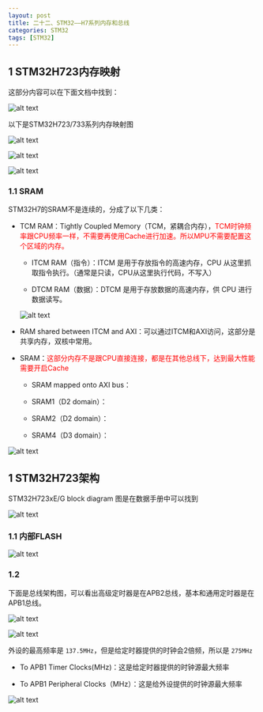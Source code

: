 ```yaml
---
layout: post
title: 二十二、STM32——H7系列内存和总线
categories: STM32
tags: [STM32]
---
```


## 1 STM32H723内存映射

这部分内容可以在下面文档中找到：

![alt text](image-5.png)

以下是STM32H723/733系列内存映射图

![alt text](image-6.png)

![alt text](image-7.png)

![alt text](image-8.png)

### 1.1 SRAM

STM32H7的SRAM不是连续的，分成了以下几类：

- TCM RAM：Tightly Coupled Memory（TCM，紧耦合内存），<font color="red">TCM时钟频率跟CPU频率一样，不需要再使用Cache进行加速。所以MPU不需要配置这个区域的内存。</font>

    - ITCM RAM（指令）：ITCM 是用于存放指令的高速内存，CPU 从这里抓取指令执行。（通常是只读，CPU从这里执行代码，不写入）
    
    - DTCM RAM（数据）：DTCM 是用于存放数据的高速内存，供 CPU 进行数据读写。

    ![alt text](image-9.png)


- RAM shared between ITCM and AXI：可以通过ITCM和AXI访问，这部分是共享内存，双核中常用。

- SRAM：<font color="red">这部分内存不是跟CPU直接连接，都是在其他总线下，达到最大性能需要开启Cache</font>

    - SRAM mapped onto AXI bus：

    - SRAM1（D2 domain）：
    
    - SRAM2（D2 domain）：
    
    - SRAM4（D3 domain）：


![alt text](内存映射.png)

## 1 STM32H723架构

STM32H723xE/G block diagram 图是在数据手册中可以找到

![alt text](/assets/ST/22_H7xxx/image-3.png)

### 1.1 内部FLASH





![alt text](image-4.png)



### 1.2 


下面是总线架构图，可以看出高级定时器是在APB2总线，基本和通用定时器是在APB1总线。

![alt text](/assets/ST/22_H7xxx/image-1.png)

![alt text](/assets/ST/22_H7xxx/image-2.png)

外设的最高频率是 `137.5MHz`，但是给定时器提供的时钟会2倍频，所以是 `275MHz`

- To APB1 Timer Clocks(MHz)：这是给定时器提供的时钟源最大频率

- To APB1 Peripheral Clocks（MHz）：这是给外设提供的时钟源最大频率

![alt text](/assets/ST/22_H7xxx/image.png)

